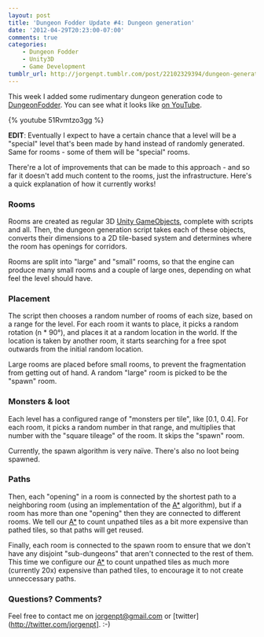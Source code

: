 ```yaml
---
layout: post
title: 'Dungeon Fodder Update #4: Dungeon generation'
date: '2012-04-29T20:23:00-07:00'
comments: true
categories:
    - Dungeon Fodder
    - Unity3D
    - Game Development
tumblr_url: http://jorgenpt.tumblr.com/post/22102329394/dungeon-generation
---
```


This week I added some rudimentary dungeon generation code to [DungeonFodder](/blog/categories/dungeon-fodder/). You can see what it looks like [on YouTube](http://youtu.be/51Rvmtzo3gg).

{% youtube 51Rvmtzo3gg %}

**EDIT**: Eventually I expect to have a certain chance that a level will be a "special" level that's been made by hand instead of randomly generated. Same for rooms - some of them will be "special" rooms.

There're a lot of improvements that can be made to this approach - and so far it doesn't add much content to the rooms, just the infrastructure. Here's a quick explanation of how it currently works!

### Rooms

Rooms are created as regular 3D [Unity GameObjects](http://unity3d.com/support/documentation/ScriptReference/GameObject.html), complete with scripts and all. Then, the dungeon generation script takes each of these objects, converts their dimensions to a 2D tile-based system and determines where the room has openings for corridors.

Rooms are split into "large" and "small" rooms, so that the engine can produce many small rooms and a couple of large ones, depending on what feel the level should have.

### Placement

The script then chooses a random number of rooms of each size, based on a range for the level. For each room it wants to place, it picks a random rotation (n * 90°), and places it at a random location in the world. If the location is taken by another room, it starts searching for a free spot outwards from the initial random location.

Large rooms are placed before small rooms, to prevent the fragmentation from getting out of hand. A random "large" room is picked to be the "spawn" room.

### Monsters & loot

Each level has a configured range of "monsters per tile", like [0.1, 0.4]. For each room, it picks a random number in that range, and multiplies that number with the "square tileage" of the room. It skips the "spawn" room.

Currently, the spawn algorithm is very naïve. There's also no loot being spawned.

### Paths

Then, each "opening" in a room is connected by the shortest path to a neighboring room (using an implementation of the [A*](http://en.wikipedia.org/wiki/A-star) algorithm), but if a room has more than one "opening" then they are connected to different rooms. We tell our [A*](http://en.wikipedia.org/wiki/A-star) to count unpathed tiles as a bit more expensive than pathed tiles, so that paths will get reused.

Finally, each room is connected to the spawn room to ensure that we don't have any disjoint "sub-dungeons" that aren't connected to the rest of them. This time we configure our [A*](http://en.wikipedia.org/wiki/A-star) to count unpathed tiles as much more (currently 20x) expensive than pathed tiles, to encourage it to not create unneccessary paths.

### Questions? Comments?

Feel free to contact me on jorgenpt@gmail.com or [twitter](http://twitter.com/jorgenpt]. :-)
